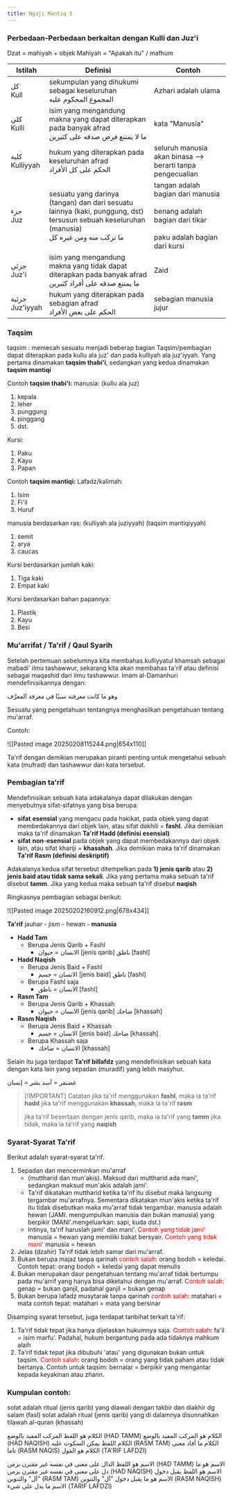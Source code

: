 ```yaml
---
title: Ngaji Mantiq 5
---
```

### Perbedaan-Perbedaan berkaitan dengan Kulli dan Juz'i

Dzat = mahiyah + objek
Mahiyah = "Apakah itu" / mafhum

| Istilah            | Definisi                                                                                                                                      | Contoh                                                                                                        |
| ------------------ | --------------------------------------------------------------------------------------------------------------------------------------------- | ------------------------------------------------------------------------------------------------------------- |
| كل<br>Kull         | sekumpulan yang dihukumi sebagai keseluruhan<br>المجموع المحكوم عليه                                                                          | Azhari adalah ulama                                                                                           |
| كلي<br>Kulli       | isim yang mengandung makna yang dapat diterapkan pada banyak afrad<br>ما لا يمتنع فرض صدقه على كثيرين                                         | kata "Manusia"                                                                                                |
| كلية<br>Kulliyyah  | hukum yang diterapkan pada keseluruhan afrad<br>الحكم على كل الأفراد                                                                          | seluruh manusia akan binasa --> berarti tanpa pengecualian                                                    |
| جزء<br>Juz         | sesuatu yang darinya (tangan) dan dari sesuatu lainnya (kaki, punggung, dst) tersusun sebuah keseluruhan (manusia)<br>ما تركب منه ومن غيره كل | tangan adalah bagian dari manusia<br><br>benang adalah bagian dari tikar<br><br>paku adalah bagian dari kursi |
| جزئي<br>Juz'i      | isim yang mengandung makna yang tidak dapat diterapkan pada banyak afrad<br>ما يمتنع صدقه على أفراد كثيرين                                    | Zaid                                                                                                          |
| جزئية<br>Juz'iyyah | hukum yang diterapkan pada sebagian afrad<br>الحكم على بعض الأفراد                                                                            | sebagian manusia jujur                                                                                        |

### Taqsim
taqsim : memecah sesuatu menjadi beberap bagian
Taqsim/pembagian dapat diterapkan pada kullu ala juz' dan pada kulliyah ala juz'iyyah. Yang pertama dinamakan **taqsim thabi'i**, sedangkan yang kedua dinamakan **taqsim mantiqi**

Contoh **taqsim thabi'i:**
manusia: (kullu ala juz) 
1. kepala
2. leher
3. punggung
4. pinggang
5. dst.

Kursi:
1. Paku
2. Kayu
3. Papan

Contoh **taqsim mantiqi:**
Lafadz/kalimah:
1. Isim 
2. Fi'il
3. Huruf

manusia berdasarkan ras: (kulliyah ala juziyyah) (taqsim mantiqiyyah)
1. semit
2. arya
3. caucas

Kursi berdasarkan jumlah kaki: 
1. Tiga kaki
2. Empat kaki

Kursi berdasarkan bahan papannya:
1. Plastik
2. Kayu
3. Besi

### Mu'arrifat / Ta'rif / Qaul Syarih

Setelah pertemuan sebelumnya kita membahas kulliyyatul khamsah sebagai mabadi' ilmu tashawwur, sekarang kita akan membahas ta'rif atau definisi sebagai maqashid dari ilmu tashawwur. Imam al-Damanhuri mendefinisikannya dengan:

وهو ما كانت معرفته سببًا في معرفة المعرَّف

Sesuatu yang pengetahuan tentangnya menghasilkan pengetahuan tentang mu'arraf.

Contoh:

![[Pasted image 20250208115244.png|654x110]]

Ta'rif dengan demikian merupakan piranti penting untuk mengetahui sebuah kata (mufrad) dan tashawwur dari kata tersebut.

### Pembagian ta'rif

Mendefinisikan sebuah kata adakalanya dapat dilakukan dengan menyebutnya sifat-sifatnya yang bisa berupa:

- **sifat** **esensial** yang mengacu pada hakikat, pada objek yang dapat membedakannya dari objek lain, atau sifat dakhili = **fashl**. Jika demikian maka ta'rif dinamakan **Ta'rif Hadd (definisi esensial)**
- **sifat** **non**-**esensial** pada objek yang dapat membedakannya dari objek lain, atau sifat khariji = **khasshah**. Jika demikian maka ta'rif dinamakan **Ta'rif Rasm (definisi deskriptif)**

Adakalanya kedua sifat tersebut ditempelkan pada **1) jenis qarib** atau **2) jenis baid atau tidak sama sekali**. Jika yang pertama maka sebuah ta'rif disebut **tamm**. Jika yang kedua maka sebuah ta'rif disebut **naqish**

Ringkasnya pembagian sebagai berikut:

![[Pasted image 20250202160912.png|678x434]]

**Ta'rif**
jauhar - jism - hewan - **manusia**
- **Hadd Tam**
	- Berupa Jenis Qarib + Fashl
		- الانسان = حيوان [jenis qarib] ناطق [fashl]
- **Hadd Naqish**
	- Berupa Jenis Baid + Fashl
		- الانسان = جسم [jenis baid] ناطق [fashl]
	- Berupa Fashl saja
		- الانسان = ناطق [fashl]
- **Rasm Tam**
	- Berupa Jenis Qarib + Khassah
		- الانسان = حيوان [jenis qarib] ضاحك [khassah]
- **Rasm Naqish**
	- Berupa Jenis Baid + Khassah
		- الانسان = جسم [jenis baid] ضاحك [khassah]
	- Berupa Khassah saja
		-  الانسان = ضاحك [khassah]

Selain itu juga terdapat **Ta'rif billafdz** yang mendefinisikan sebuah kata dengan kata lain yang sepadan (muradif) yang lebih masyhur. 

غضنفر = أسد
بشر = إنسان

> [!IMPORTANT] Catatan
> jika ta'rif menggunakan **fashl**, maka ia ta'rif **hadd**
> jika ta'rif menggunakan **khassah**, maka ia ta'rif **rasm**
> 
> jika ta'rif besertaan dengan jenis qarib, maka ia ta'rif yang **tamm**
> jika tidak, maka ia ta'rif yang **naqish**

### Syarat-Syarat Ta'rif

Berikut adalah syarat-syarat ta'rif.
1. Sepadan dan mencerminkan mu'arraf
	- (muttharid dan mun'akis). Maksud dari muttharid ada mani', sedangkan maksud mun'akis adalah jami'.
	- Ta'rif dikatakan muttharid ketika ta'rif itu disebut maka langsung tergambar mu'arrafnya. Sementara dikatakan mun'akis ketika ta'rif itu tidak disebutkan maka mu'arraf tidak tergambar. manusia adalah hewan (JAMI. mengumpulkan manusia dan bukan manusia) yang berpikir (MANI'.mengeluarkan: sapi, kuda dst.) 
	- Intinya, ta'rif haruslah jami' dan mani'. <font color="#ff0000">Contoh yang tidak jami'</font> manusia = hewan yang memiliki bakat bersyair. <font color="#ff0000">Contoh yang tidak mani'</font> manusia = hewan 
2. Jelas (dzahir)
	Ta'rif tidak lebih samar dari mu'arraf.
3. Bukan berupa majaz tanpa qarinah 
	<font color="#ff0000">contoh salah</font>: orang bodoh = keledai. Contoh tepat: orang bodoh = keledai yang dapat menulis
4. Bukan merupakan daur
	pengetahuan tentang mu'arraf tidak bertumpu pada mu'arrif yang hanya bisa diketahui dengan mu'arraf. <font color="#ff0000">Contoh salah</font>: genap = bukan ganjil, padahal ganjil = bukan genap
5. Bukan berupa lafadz musytarak tanpa qarinah
	<font color="#ff0000">contoh salah</font>: matahari = mata
	contoh tepat: matahari = mata yang bersinar

Disamping syarat tersebut, juga terdapat tanbihat terkait ta'rif:

1. Ta'rif tidak tepat jika hanya dijelaskan hukumnya saja. <font color="#ff0000">Contoh salah</font>: fa'il = isim marfu'. Padahal, hukum bergantung pada ada tidaknya mahkum alaih
2. Ta'rif tidak tepat jika dibubuhi 'atau' yang digunakan bukan untuk taqsim. <font color="#ff0000">Contoh salah</font>: orang bodoh = orang yang tidak paham atau tidak bertanya. Contoh untuk taqsim: bernalar = berpikir yang mengantar kepada keyakinan atau zhann.

### Kumpulan contoh:

solat adalah ritual (jenis qarib) yang diawali dengan takbir dan diakhir dg salam (fasl)
solat adalah ritual (jenis qarib) yang di dalamnya disunnahkan tilawah al-quran (khassah)

الكلام هو اللفظ المركب المفيد بالوضع (HAD TAMM)
الكلام هو المركب المفيد بالوضع (HAD NAQISH)
الكلام اللفظ يمكن السكوت عليه (RASM TAM)
الكلام ما أفاد معنى تاما (RASM NAQIS)
الكلام هو القول (TA'RIF LAFDZI)

الاسم هو اللفظ الدال على معنى في نفسه غير مقترن بزمن (HAD TAMM)
الاسم هو ما دل على معنى في نفسه غير مقترن بزمن (HAD NAQISH)
الاسم هو اللفظ يقبل دخول "أل" والتنوين (RASM TAM)
الاسم هو ما يقبل دخول "أل" والتنوين (RASM NAQISH)
الاسم ما يدل على شيء (TARIF LAFDZI)